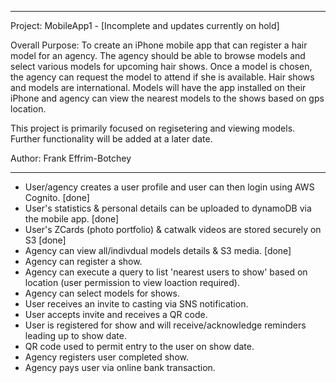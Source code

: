 ----------------------------------------------------------------------------

Project: MobileApp1 - [Incomplete and updates currently on hold]

Overall Purpose: To create an iPhone mobile app that can register a hair model for an agency.
The agency should be able to browse models and select various models for upcoming hair
shows.  Once a model is chosen, the agency can request the model to attend if she is available.
Hair shows and models are international.  Models will have the app installed on their iPhone 
and agency can view the nearest models to the shows based on gps location.

This project is primarily focused on regisetering and viewing models.  Further functionality 
will be added at a later date.

Author:  Frank Effrim-Botchey

----------------------------------------------------------------------------

- User/agency creates a user profile and user can then login using AWS Cognito. [done]
- User's statistics & personal details can be uploaded to dynamoDB via the mobile app. [done]
- User's ZCards (photo portfolio) & catwalk videos are stored securely on S3 [done]
- Agency can view all/indivdual models details & S3 media. [done]
- Agency can register a show.
- Agency can execute a query to list 'nearest users to show' based on location (user permission to view loaction required).
- Agency can select models for shows.
- User receives an invite to casting via SNS notification.
- User accepts invite and receives a QR code.
- User is registered for show and will receive/acknowledge reminders leading up to show date.
- QR code used to permit entry to the user on show date.
- Agency registers user completed show.
- Agency pays user via online bank transaction.







